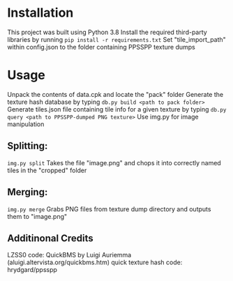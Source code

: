 # Installation
This project was built using Python 3.8
Install the required third-party libraries by running
`pip install -r requirements.txt`
Set "tile_import_path" within config.json to the folder containing PPSSPP texture dumps
# Usage
Unpack the contents of data.cpk and locate the "pack" folder
Generate the texture hash database by typing
`db.py build <path to pack folder>`
Generate tiles.json file containing tile info for a given texture by typing
`db.py query <path to PPSSPP-dumped PNG texture>`
Use img.py for image manipulation
## Splitting:
`img.py split`
Takes the file "image.png" and chops it into correctly named tiles in the "cropped" folder
## Merging:
`img.py merge`
Grabs PNG files from texture dump directory and outputs them to "image.png"
## Additinonal Credits
LZSS0 code: QuickBMS by Luigi Auriemma (aluigi.altervista.org/quickbms.htm)
quick texture hash code: hrydgard/ppsspp